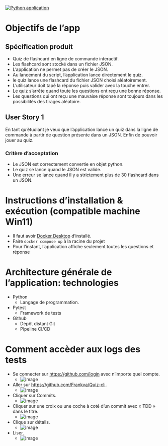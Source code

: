 [![Python application](https://github.com/Frankva/testgithubactionpython/actions/workflows/python-app.yml/badge.svg)](https://github.com/Frankva/testgithubactionpython/actions/workflows/python-app.yml)

# Objectifs de l’app
## Spécification produit
- Quiz de flashcard en ligne de commande interactif.
- Les flashcard sont stocké dans un fichier JSON.
- L’application ne permet pas de créer le JSON.
- Au lancement du script, l’application lance directement le quiz.
- le quiz lance une flashcard du fichier JSON choisi aléatoirement.
- L’utilisateur doit tapé la réponse puis valider avec la touche entrer.
- Le quiz s’arrête quand toute les questions ont reçu une bonne réponse.
- Les questions qui ont reçu une mauvaise réponse sont toujours dans les possibilités des tirages aléatoire.
## User Story 1
En tant qu’étudiant
je veux que l’application lance un quiz dans la ligne de commande à partir de question présente dans un JSON.
Enfin de pouvoir jouer au quiz.
### Critère d’acceptation
- Le JSON est correctement convertie en objet python.
- Le quiz se lance quand le JSON est valide.
- Une erreur se lance quand il y a strictement plus de 30 flashcard dans un JSON.
# Instructions d’installation & exécution (compatible machine Win11)
- Il faut avoir [Docker
  Desktop](https://www.docker.com/products/docker-desktop/) d’installé.
- Faire `docker compose up` à la racine du projet
- Pour l’instant, l’application affiche seulement toutes les questions et réponse
# Architecture générale de l’application: technologies
- Python
	- Langage de programmation.
- Pytest
	- Framework de tests
- Github
	- Dépôt distant Git
	- Pipeline CI/CD
# Comment accèder aux logs des tests
- Se connecter sur https://github.com/login avec n’importe quel compte.
	- ![image](https://github.com/user-attachments/assets/31a895fd-b087-4c0b-87f3-daeb11c47202)
- Aller sur https://github.com/Frankva/Quiz-cli.
	- ![image](https://github.com/user-attachments/assets/88bf99b5-40ac-4b3c-9c45-e7d978e38636)
- Cliquer sur Commits.
	- ![image](https://github.com/user-attachments/assets/029210c7-8ef6-4fed-afec-d0a34fc8431a)
- Cliquer sur une croix ou une coche à coté d’un commit avec « TDD » dans le titre.
	- ![image](https://github.com/user-attachments/assets/9d1c6acc-1b88-4d18-96bd-1e2dbdd3ebd3)
- Clique sur détails.
	- ![image](https://github.com/user-attachments/assets/90597b83-ace4-4156-b335-2cebcf744d6b)
- Liser.
	- ![image](https://github.com/user-attachments/assets/fa21c889-9b72-4416-93e0-628817b89a1a)
